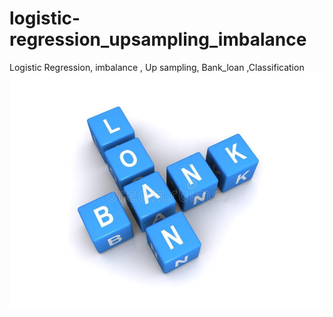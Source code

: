 # logistic-regression_upsampling_imbalance
Logistic Regression, imbalance ,  Up sampling, Bank_loan ,Classification
![DL](markdown_resources/bank-loan-sign-26422145.jpg)
